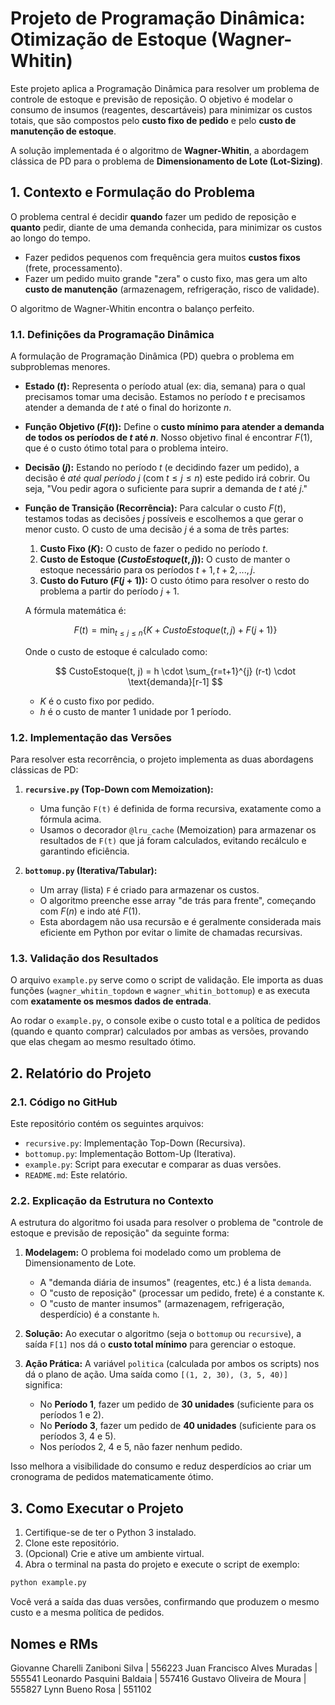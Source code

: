 # Projeto de Programação Dinâmica: Otimização de Estoque (Wagner-Whitin)

Este projeto aplica a Programação Dinâmica para resolver um problema de controle de estoque e previsão de reposição. O objetivo é modelar o consumo de insumos (reagentes, descartáveis) para minimizar os custos totais, que são compostos pelo **custo fixo de pedido** e pelo **custo de manutenção de estoque**.

A solução implementada é o algoritmo de **Wagner-Whitin**, a abordagem clássica de PD para o problema de **Dimensionamento de Lote (Lot-Sizing)**.



## 1. Contexto e Formulação do Problema

O problema central é decidir **quando** fazer um pedido de reposição e **quanto** pedir, diante de uma demanda conhecida, para minimizar os custos ao longo do tempo.

* Fazer pedidos pequenos com frequência gera muitos **custos fixos** (frete, processamento).
* Fazer um pedido muito grande "zera" o custo fixo, mas gera um alto **custo de manutenção** (armazenagem, refrigeração, risco de validade).

O algoritmo de Wagner-Whitin encontra o balanço perfeito.

### 1.1. Definições da Programação Dinâmica

A formulação de Programação Dinâmica (PD) quebra o problema em subproblemas menores.

* **Estado ($t$):**
    Representa o período atual (ex: dia, semana) para o qual precisamos tomar uma decisão. Estamos no período $t$ e precisamos atender a demanda de $t$ até o final do horizonte $n$.

* **Função Objetivo ($F(t)$):**
    Define o **custo mínimo para atender a demanda de todos os períodos de $t$ até $n$**. Nosso objetivo final é encontrar $F(1)$, que é o custo ótimo total para o problema inteiro.

* **Decisão ($j$):**
    Estando no período $t$ (e decidindo fazer um pedido), a decisão é *até qual período $j$* (com $t \le j \le n$) este pedido irá cobrir. Ou seja, "Vou pedir agora o suficiente para suprir a demanda de $t$ até $j$."

* **Função de Transição (Recorrência):**
    Para calcular o custo $F(t)$, testamos todas as decisões $j$ possíveis e escolhemos a que gerar o menor custo. O custo de uma decisão $j$ é a soma de três partes:
    1.  **Custo Fixo ($K$):** O custo de fazer o pedido no período $t$.
    2.  **Custo de Estoque ($CustoEstoque(t, j)$):** O custo de manter o estoque necessário para os períodos $t+1, t+2, ..., j$.
    3.  **Custo do Futuro ($F(j+1)$):** O custo ótimo para resolver o resto do problema a partir do período $j+1$.

    A fórmula matemática é:

    $$ F(t) = \min_{t \le j \le n} \left\{ K + CustoEstoque(t, j) + F(j+1) \right\} $$

    Onde o custo de estoque é calculado como:

    $$ CustoEstoque(t, j) = h \cdot \sum_{r=t+1}^{j} (r-t) \cdot \text{demanda}[r-1] $$

    * $K$ é o custo fixo por pedido.
    * $h$ é o custo de manter 1 unidade por 1 período.

### 1.2. Implementação das Versões

Para resolver esta recorrência, o projeto implementa as duas abordagens clássicas de PD:

1.  **`recursive.py` (Top-Down com Memoization):**
    * Uma função `F(t)` é definida de forma recursiva, exatamente como a fórmula acima.
    * Usamos o decorador `@lru_cache` (Memoization) para armazenar os resultados de `F(t)` que já foram calculados, evitando recálculo e garantindo eficiência.

2.  **`bottomup.py` (Iterativa/Tabular):**
    * Um array (lista) `F` é criado para armazenar os custos.
    * O algoritmo preenche esse array "de trás para frente", começando com $F(n)$ e indo até $F(1)$.
    * Esta abordagem não usa recursão e é geralmente considerada mais eficiente em Python por evitar o limite de chamadas recursivas.

### 1.3. Validação dos Resultados

O arquivo `example.py` serve como o script de validação. Ele importa as duas funções (`wagner_whitin_topdown` e `wagner_whitin_bottomup`) e as executa com **exatamente os mesmos dados de entrada**.

Ao rodar o `example.py`, o console exibe o custo total e a política de pedidos (quando e quanto comprar) calculados por ambas as versões, provando que elas chegam ao mesmo resultado ótimo.



## 2. Relatório do Projeto

### 2.1. Código no GitHub

Este repositório contém os seguintes arquivos:
* `recursive.py`: Implementação Top-Down (Recursiva).
* `bottomup.py`: Implementação Bottom-Up (Iterativa).
* `example.py`: Script para executar e comparar as duas versões.
* `README.md`: Este relatório.

### 2.2. Explicação da Estrutura no Contexto

A estrutura do algoritmo foi usada para resolver o problema de "controle de estoque e previsão de reposição" da seguinte forma:

1.  **Modelagem:** O problema foi modelado como um problema de Dimensionamento de Lote.
    * A "demanda diária de insumos" (reagentes, etc.) é a lista `demanda`.
    * O "custo de reposição" (processar um pedido, frete) é a constante `K`.
    * O "custo de manter insumos" (armazenagem, refrigeração, desperdício) é a constante `h`.

2.  **Solução:** Ao executar o algoritmo (seja o `bottomup` ou `recursive`), a saída `F[1]` nos dá o **custo total mínimo** para gerenciar o estoque.

3.  **Ação Prática:** A variável `politica` (calculada por ambos os scripts) nos dá o plano de ação. Uma saída como `[(1, 2, 30), (3, 5, 40)]` significa:
    * No **Período 1**, fazer um pedido de **30 unidades** (suficiente para os períodos 1 e 2).
    * No **Período 3**, fazer um pedido de **40 unidades** (suficiente para os períodos 3, 4 e 5).
    * Nos períodos 2, 4 e 5, não fazer nenhum pedido.

Isso melhora a visibilidade do consumo e reduz desperdícios ao criar um cronograma de pedidos matematicamente ótimo.



## 3. Como Executar o Projeto

1.  Certifique-se de ter o Python 3 instalado.
2.  Clone este repositório.
3.  (Opcional) Crie e ative um ambiente virtual.
4.  Abra o terminal na pasta do projeto e execute o script de exemplo:

```bash
python example.py
```

Você verá a saída das duas versões, confirmando que produzem o mesmo custo e a mesma política de pedidos.

## Nomes e RMs

Giovanne Charelli Zaniboni Silva | 556223 
Juan Francisco Alves Muradas | 555541 
Leonardo Pasquini Baldaia | 557416 
Gustavo Oliveira de Moura | 555827 
Lynn Bueno Rosa | 551102
